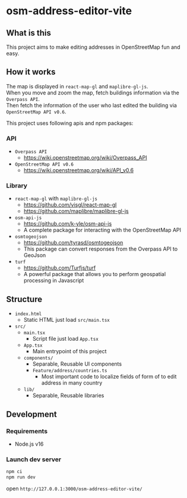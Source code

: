 # osm-address-editor-vite

## What is this

This project aims to make editing addresses in OpenStreetMap fun and easy.

## How it works

The map is displayed in `react-map-gl` and `maplibre-gl-js`.  
When you move and zoom the map, fetch buildings information via the `Overpass API`.  
Then fetch the information of the user who last edited the building via `OpenStreetMap API v0.6`.

This project uses following apis and npm packages:

### API

- `Overpass API`
  - https://wiki.openstreetmap.org/wiki/Overpass_API
- `OpenStreetMap API v0.6`
  - https://wiki.openstreetmap.org/wiki/API_v0.6

### Library

- `react-map-gl` with `maplibre-gl-js`
  - https://github.com/visgl/react-map-gl
  - https://github.com/maplibre/maplibre-gl-js
- `osm-api-js`
  - https://github.com/k-yle/osm-api-js
  - A complete package for interacting with the OpenStreetMap API
- `osmtogeojson`
  - https://github.com/tyrasd/osmtogeojson
  - This package can convert responses from the Overpass API to GeoJson
- `turf`
  - https://github.com/Turfjs/turf
  - A powerful package that allows you to perform geospatial processing in Javascript

## Structure

- `index.html`
  - Static HTML just load `src/main.tsx`
- `src/`
  - `main.tsx`
    - Script file just load `App.tsx`
  - `App.tsx`
    - Main entrypoint of this project
  - `components/`
    - Separable, Reusable UI components
    - `Feature/address/countries.ts`
      - Most important code to localize fields of form of to edit address in many country
  - `lib/`
    - Separable, Reusable libraries

## Development

### Requirements

- Node.js v16

### Launch dev server

```bash
npm ci
npm run dev
```

open `http://127.0.0.1:3000/osm-address-editor-vite/`
